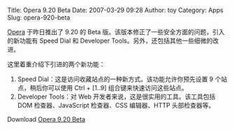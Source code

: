 Title: Opera 9.20 Beta
Date: 2007-03-29 09:28
Author: toy
Category: Apps
Slug: opera-920-beta

[Opera](http://www.opera.com/) 于昨日推出了 9.20 的 Beta
版。该版本修正了一些安全方面的问题，引入的新功能有 Speed Dial 和
Developer Tools。另外，还包括其他一些细微的改进。

这里着重介绍下引进的两个新功能：

1.  Speed Dial：这是访问收藏站点的一种新方式。该功能允许你预先设置 9
    个站点，稍后你可以使用 Ctrl + [1..9] 组合键来快速访问这些站点。
2.  Developer Tools：对 Web 开发者来说，这是很实用的工具。该工具包括 DOM
    检查器、JavaScript 检查器、CSS 编辑器、HTTP 头部检查器等。

Download [Opera 9.20
Beta](http://www.opera.com/download/?platform=linux&ver=9.20b)
